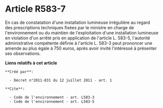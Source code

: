 # Article R583-7

En cas de constatation d'une installation lumineuse irrégulière au regard des prescriptions techniques fixées par le ministre
en charge de l'environnement ou du maintien de l'exploitation d'une installation lumineuse en violation d'un arrêté pris en
application de l'article L. 583-5, l'autorité administrative compétente définie à l'article L. 583-3 peut prononcer une
amende au plus égale à 750 euros, après avoir invité l'intéressé à présenter ses observations.

**Liens relatifs à cet article**

	**Créé par**:

	  - Décret n°2011-831 du 12 juillet 2011 - art. 1

	**Cite**:

	  - Code de l'environnement - art. L583-3
	  - Code de l'environnement - art. L583-5
